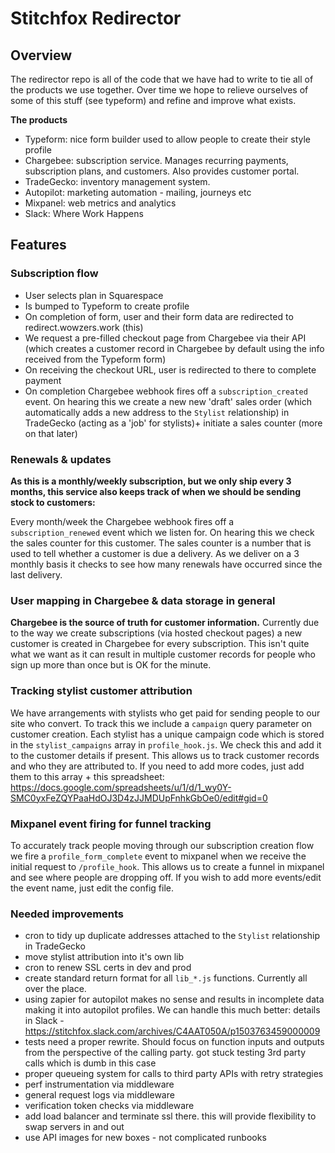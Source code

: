 # Stitchfox Redirector

## Overview

The redirector repo is all of the code that we have had to write to tie all of the products we use together. Over time we hope to relieve ourselves of some of this stuff (see typeform) and refine and improve what exists.

**The products**

- Typeform: nice form builder used to allow people to create their style profile
- Chargebee: subscription service. Manages recurring payments, subscription plans, and customers. Also provides customer portal.
- TradeGecko: inventory management system.
- Autopilot: marketing automation - mailing, journeys etc
- Mixpanel: web metrics and analytics
- Slack: Where Work Happens

## Features

### Subscription flow

- User selects plan in Squarespace
- Is bumped to Typeform to create profile
- On completion of form, user and their form data are redirected to redirect.wowzers.work (this)
- We request a pre-filled checkout page from Chargebee via their API (which creates a customer record in Chargebee by default using the info received from the Typeform form)
- On receiving the checkout URL, user is redirected to there to complete payment
- On completion Chargebee webhook fires off a `subscription_created` event. On hearing this we create a new new 'draft' sales order (which automatically adds a new address to the `Stylist` relationship) in TradeGecko (acting as a 'job' for stylists)+ initiate a sales counter (more on that later)

### Renewals & updates

**As this is a monthly/weekly subscription, but we only ship every 3 months, this service also keeps track of when we should be sending stock to customers:**

Every month/week the Chargebee webhook fires off a `subscription_renewed` event which we listen for. On hearing this we check the sales counter for this customer. The sales counter is a number that is used to tell whether a customer is due a delivery. As we deliver on a 3 monthly basis it checks to see how many renewals have occurred since the last delivery.

### User mapping in Chargebee & data storage in general

**Chargebee is the source of truth for customer information.** Currently due to the way we create subscriptions (via hosted checkout pages) a new customer is created in Chargebee for every subscription. This isn't quite what we want as it can result in multiple customer records for people who sign up more than once but is OK for the minute.

### Tracking stylist customer attribution

We have arrangements with stylists who get paid for sending people to our site who convert. To track this we include a `campaign` query parameter on customer creation. Each stylist has a unique campaign code which is stored in the `stylist_campaigns` array in `profile_hook.js`. We check this and add it to the customer details if present. This allows us to track customer records and who they are attributed to. If you need to add more codes, just add them to this array + this spreadsheet: https://docs.google.com/spreadsheets/u/1/d/1_wy0Y-SMC0yxFeZQYPaaHdOJ3D4zJJMDUpFnhkGbOe0/edit#gid=0

### Mixpanel event firing for funnel tracking

To accurately track people moving through our subscription creation flow we fire a `profile_form_complete` event to mixpanel when we receive the initial request to `/profile_hook`. This allows us to create a funnel in mixpanel and see where people are dropping off. If you wish to add more events/edit the event name, just edit the config file.

### Needed improvements
- cron to tidy up duplicate addresses attached to the `Stylist` relationship in TradeGecko
- move stylist attribution into it's own lib
- cron to renew SSL certs in dev and prod
- create standard return format for all `lib_*.js` functions. Currently all over the place.
- using zapier for autopilot makes no sense and results in incomplete data making it into autopilot profiles. We can handle this much better: details in Slack - https://stitchfox.slack.com/archives/C4AAT050A/p1503763459000009
- tests need a proper rewrite. Should focus on function inputs and outputs from the perspective of the calling party. got stuck testing 3rd party calls which is dumb in this case
- proper queueing system for calls to third party APIs with retry strategies
- perf instrumentation via middleware
- general request logs via middleware
- verification token checks via middleware
- add load balancer and terminate ssl there. this will provide flexibility to swap servers in and out
- use API images for new boxes - not complicated runbooks
